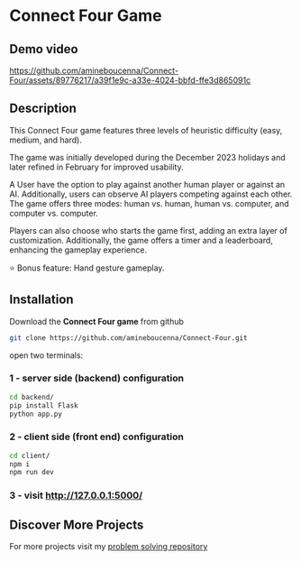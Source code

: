 # Connect Four Game
## Demo video 

https://github.com/amineboucenna/Connect-Four/assets/89776217/a39f1e9c-a33e-4024-bbfd-ffe3d865091c

## Description
This Connect Four game features three levels of heuristic difficulty (easy, medium, and hard).

The game was initially developed during the December 2023 holidays and later refined in February for improved usability.

A User have the option to play against another human player or against an AI. Additionally, users can observe AI players competing against each other. The game offers three modes: human vs. human, human vs. computer, and computer vs. computer.

Players can also choose who starts the game first, adding an extra layer of customization. Additionally, the game offers a timer and a leaderboard, enhancing the gameplay experience.

⭐ Bonus feature: Hand gesture gameplay.

## Installation 
Download the **Connect Four game** from github 
```bash
git clone https://github.com/amineboucenna/Connect-Four.git
```

open two terminals:

### 1 - server side (backend) configuration
```bash
cd backend/
pip install Flask
python app.py
```

### 2 - client side (front end) configuration
```bash
cd client/
npm i
npm run dev
```

### 3 - visit http://127.0.0.1:5000/

## Discover More Projects
For more projects visit my [problem solving repository](https://github.com/amineboucenna/Problem-Solving)
